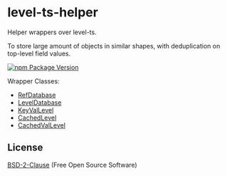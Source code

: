 # level-ts-helper

Helper wrappers over level-ts.

To store large amount of objects in similar shapes, with deduplication on top-level field values.

[![npm Package Version](https://img.shields.io/npm/v/@beenotung/level-ts-helper.svg?maxAge=3600)](https://www.npmjs.com/package/@beenotung/level-ts-helper)

Wrapper Classes:
 - [RefDatabase<T>](./src/ref-database.ts)
 - [LevelDatabase](./src/level-database.ts)
 - [KeyValLevel](./src/key-val-level.ts)
 - [CachedLevel<T>](./src/cached-val-level.ts)
 - [CachedValLevel](./src/cached-val-level.ts)

## License
[BSD-2-Clause](./LICENSE) (Free Open Source Software)
